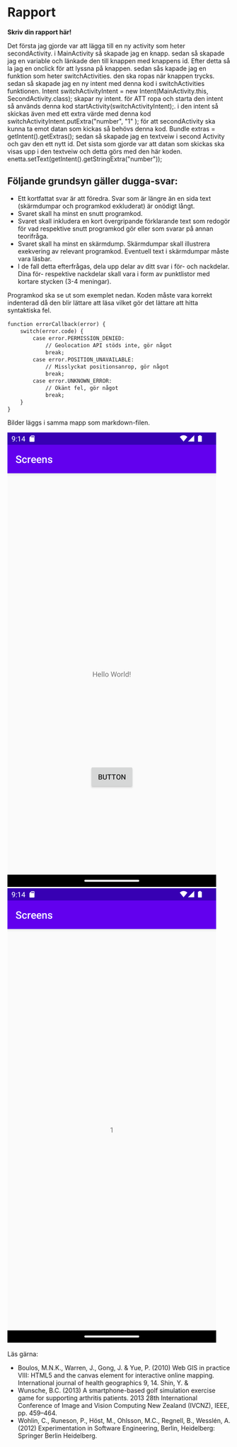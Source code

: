 
# Rapport

**Skriv din rapport här!**

Det första jag gjorde var att lägga till en ny activity som heter secondActivity. i MainActivity så skapade jag en knapp. sedan så skapade jag en variable och länkade den till knappen med knappens id.
Efter detta så la jag en onclick för att lyssna på knappen. sedan sås kapade jag en funktion som heter switchActivities. den ska ropas när knappen trycks.
sedan så skapade jag en ny intent med denna kod i switchActivities funktionen. Intent switchActivityIntent = new Intent(MainActivity.this, SecondActivity.class); skapar ny intent.
för ATT ropa och starta den intent så används denna kod startActivity(switchActivityIntent);. i den intent så skickas även med ett extra värde med denna kod switchActivityIntent.putExtra("number", "1" );
för att secondActivity ska kunna ta emot datan som kickas så behövs denna kod. Bundle extras = getIntent().getExtras();
sedan så skapade jag en textveiw i second Activity och gav den ett nytt id. Det sista som gjorde var att datan som skickas ska visas upp i den textveiw och detta görs med den här koden.
enetta.setText(getIntent().getStringExtra("number"));
## Följande grundsyn gäller dugga-svar:

- Ett kortfattat svar är att föredra. Svar som är längre än en sida text (skärmdumpar och programkod exkluderat) är onödigt långt.
- Svaret skall ha minst en snutt programkod.
- Svaret skall inkludera en kort övergripande förklarande text som redogör för vad respektive snutt programkod gör eller som svarar på annan teorifråga.
- Svaret skall ha minst en skärmdump. Skärmdumpar skall illustrera exekvering av relevant programkod. Eventuell text i skärmdumpar måste vara läsbar.
- I de fall detta efterfrågas, dela upp delar av ditt svar i för- och nackdelar. Dina för- respektive nackdelar skall vara i form av punktlistor med kortare stycken (3-4 meningar).

Programkod ska se ut som exemplet nedan. Koden måste vara korrekt indenterad då den blir lättare att läsa vilket gör det lättare att hitta syntaktiska fel.

```
function errorCallback(error) {
    switch(error.code) {
        case error.PERMISSION_DENIED:
            // Geolocation API stöds inte, gör något
            break;
        case error.POSITION_UNAVAILABLE:
            // Misslyckat positionsanrop, gör något
            break;
        case error.UNKNOWN_ERROR:
            // Okänt fel, gör något
            break;
    }
}
```

Bilder läggs i samma mapp som markdown-filen.

![](screenshot1.png)
![](screenshot2.png)

Läs gärna:

- Boulos, M.N.K., Warren, J., Gong, J. & Yue, P. (2010) Web GIS in practice VIII: HTML5 and the canvas element for interactive online mapping. International journal of health geographics 9, 14. Shin, Y. &
- Wunsche, B.C. (2013) A smartphone-based golf simulation exercise game for supporting arthritis patients. 2013 28th International Conference of Image and Vision Computing New Zealand (IVCNZ), IEEE, pp. 459–464.
- Wohlin, C., Runeson, P., Höst, M., Ohlsson, M.C., Regnell, B., Wesslén, A. (2012) Experimentation in Software Engineering, Berlin, Heidelberg: Springer Berlin Heidelberg.

